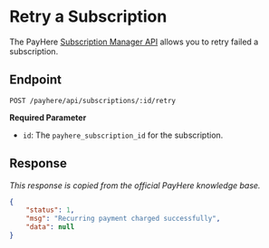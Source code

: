 # Retry a Subscription

The PayHere [Subscription Manager API](https://support.payhere.lk/api-&-mobile-sdk/subscription-manager-api) allows you to retry failed a subscription.

## Endpoint

```http
POST /payhere/api/subscriptions/:id/retry
```

**Required Parameter**

-   `id`: The `payhere_subscription_id` for the subscription.

## Response

_This response is copied from the official PayHere knowledge base._

```json
{
    "status": 1,
    "msg": "Recurring payment charged successfully",
    "data": null
}
```
